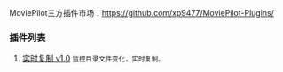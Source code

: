 MoviePilot三方插件市场：https://github.com/xp9477/MoviePilot-Plugins/

### 插件列表

1. [实时复制 v1.0](https://github.com/xp9477/MoviePilot-Plugins/tree/main/plugins/copymonitor) `监控目录文件变化，实时复制。`